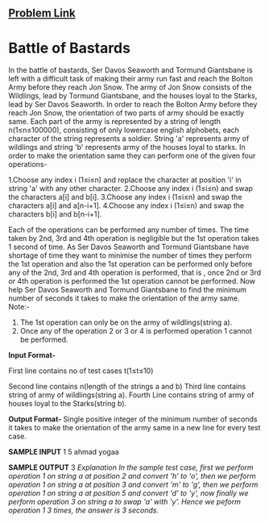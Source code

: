 ## [Problem Link](https://www.hackerearth.com/practice/algorithms/string-algorithm/basics-of-string-manipulation/practice-problems/algorithm/battle-of-bastards/)

# **Battle of Bastards**


In the battle of bastards, Ser Davos Seaworth and Tormund Giantsbane is left with a difficult task of making their army run fast and reach the Bolton Army before they reach Jon Snow. The army of Jon Snow consists of the Wildlings, lead by Tormund Giantsbane, and the houses loyal to the Starks, lead by Ser Davos Seaworth. In order to reach the Bolton Army before they reach Jon Snow, the orientation of two parts of army should be exactly same. Each part of the army is represented by a string of length n(1≤n≤100000), consisting of only lowercase english alphobets, each character of the string represents a soldier. String 'a' represents army of wildlings and string 'b' represents army of the houses loyal to starks. In order to make the orientation same they can perform one of the given four operations-

1.Choose any index i (1≤i≤n) and replace the character at position 'i' in string 'a' with any other character.
2.Choose any index i (1≤i≤n) and swap the characters a[i] and b[i].
3.Choose any index i (1≤i≤n) and swap the characters a[i] and a[n-i+1].
4.Choose any index i (1≤i≤n) and swap the characters b[i] and b[n-i+1].

Each of the operations can be performed any number of times. The time taken by 2nd, 3rd and 4th operation is negligible but the 1st operation takes 1 second of time. As Ser Davos Seaworth and Tormund Giantsbane have shortage of time they want to minimise the number of times they perform the 1st operation and also the 1st operation can be  performed only before any of the 2nd, 3rd and 4th operation is performed, that is , once 2nd or 3rd or 4th operation is performed the 1st operation cannot be performed. Now help Ser Davos Seaworth and Tormund Giantsbane to find the minimum number of seconds it takes to make the orientation of the army same.
Note:-
1. The 1st operation can only be on the army of wildlings(string a).
2. Once any of the operation 2 or 3 or 4 is performed operation 1 cannot be performed.


**Input Format-**

First line contains no of test cases t(1≤t≤10)

Second line contains n(length of the strings a and b)
Third line contains string of army of wildlings(string a).
Fourth Line contains string of army of houses loyal to the Starks(string b).


**Output Format-**
Single positive integer of the minimum number of seconds it takes to make the orientation of the army same in a new line for every test case.

**SAMPLE INPUT**
1
5
ahmad
yogaa

**SAMPLE OUTPUT**
3
*Explanation
In the sample test case, first we perform operation 1 on string a at position 2 and convert 'h' to 'o', then we perform operation 1 on string a at position 3 and convert 'm' to 'g',  then we perform operation 1 on string a at position 5 and convert 'd' to 'y', now finally we perform operation 3 on string a to swap 'a' with 'y'. Hence we peform operation 1 3 times, the answer is 3 seconds.*